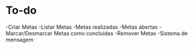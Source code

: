 # To-do

-Criar Metas
-Listar Metas
    -Metas realizadas
    -Metas abertas
-Marcar/Desmarcar Metas como concluídas
-Remover Metas
-Sistema de mensagem
